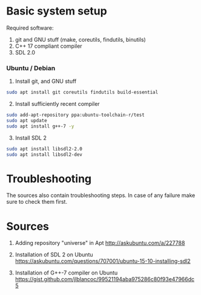 # Basic system setup

Required software:
1. git and GNU stuff (make, coreutils, findutils, binutils)
2. C++ 17 compliant compiler
3. SDL 2.0

### Ubuntu / Debian

1. Install git, and GNU stuff
```bash
sudo apt install git coreutils findutils build-essential
```

2. Install sufficiently recent compiler
```bash
sudo add-apt-repository ppa:ubuntu-toolchain-r/test
sudo apt update
sudo apt install g++-7 -y
```

3. Install SDL 2
```bash
sudo apt install libsdl2-2.0
sudo apt install libsdl2-dev
```

# Troubleshooting

The sources also contain troubleshooting steps.
In case of any failure make sure to check them first.

# Sources

1. Adding repository "universe" in Apt
http://askubuntu.com/a/227788

2. Installation of SDL 2 on Ubuntu
https://askubuntu.com/questions/707001/ubuntu-15-10-installing-sdl2

3. Installation of G++-7 compiler on Ubuntu
https://gist.github.com/jlblancoc/99521194aba975286c80f93e47966dc5
